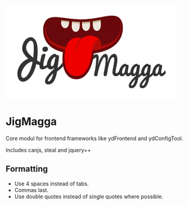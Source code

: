 ![JigMagga](media/img/jigMagga.jpg)

JigMagga
========

Core modul for frontend frameworks like ydFrontend and ydConfigTool.

Includes canjs, steal and jquery++

Formatting
----------
* Use 4 spaces instead of tabs.
* Commas last.
* Use double quotes instead of single quotes where possible.
